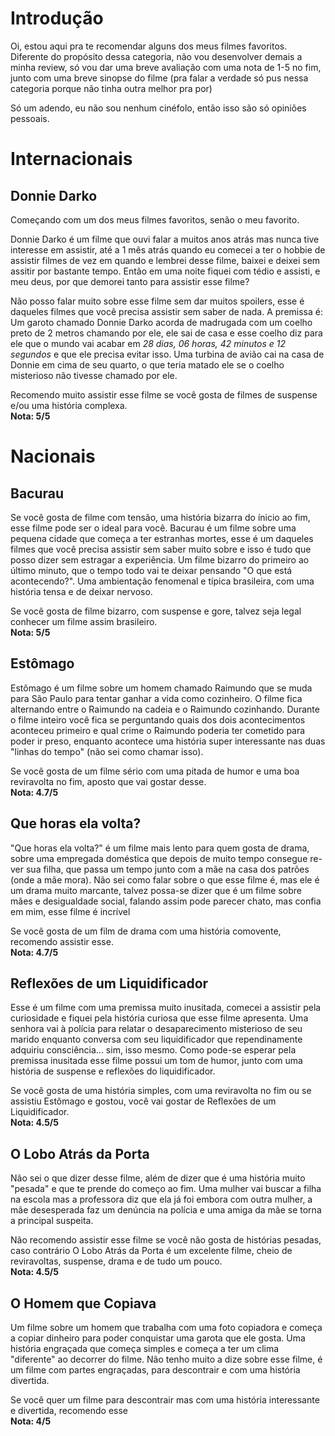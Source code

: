 # Introdução
Oi, estou aqui pra te recomendar alguns dos meus filmes favoritos.<br>
Diferente do propósito dessa categoria, não vou desenvolver demais a minha review, só vou dar uma breve avaliação com uma nota de 1-5 no fim, junto com uma breve sinopse do filme (pra falar a verdade só pus nessa categoria porque não tinha outra melhor pra por)

Só um adendo, eu não sou nenhum cinéfolo, então isso são só opiniões pessoais.

# Internacionais
## Donnie Darko
Começando com um dos meus filmes favoritos, senão o meu favorito.

Donnie Darko é um filme que ouvi falar a muitos anos atrás mas nunca tive interesse em assistir, até a 1 mês atrás quando eu comecei a ter o hobbie de assistir filmes de vez em quando e lembrei desse filme, baixei e deixei sem assitir por bastante tempo. Então em uma noite fiquei com tédio e assisti, e meu deus, por que demorei tanto para assistir esse filme?


Não posso falar muito sobre esse filme sem dar muitos spoilers, esse é daqueles filmes que você precisa assistir sem saber de nada. A premissa é: Um garoto chamado Donnie Darko acorda de madrugada com um coelho preto de 2 metros chamando por ele, ele sai de casa e esse coelho diz para ele que o mundo vai acabar em *28 dias, 06 horas, 42 minutos e 12 segundos* e que ele precisa evitar isso. Uma turbina de avião cai na casa de Donnie em cima de seu quarto, o que teria matado ele se o coelho misterioso não tivesse chamado por ele.

Recomendo muito assistir esse filme se você gosta de filmes de suspense e/ou uma história complexa.<br>
**Nota: 5/5**

# Nacionais
## Bacurau
Se você gosta de filme com tensão, uma história bizarra do ínicio ao fim, esse filme pode ser o ideal para você. Bacurau é um filme sobre uma pequena cidade que começa a ter estranhas mortes, esse é um daqueles filmes que você precisa assistir sem saber muito sobre e isso é tudo que posso dizer sem estragar a experiência. Um filme bizarro do primeiro ao último minuto, que o tempo todo vai te deixar pensando "O que está acontecendo?". Uma ambientação fenomenal e típica brasileira, com uma história tensa e de deixar nervoso.

Se você gosta de filme bizarro, com suspense e gore, talvez seja legal conhecer um filme assim brasileiro.<br>
**Nota: 5/5**

## Estômago
Estômago é um filme sobre um homem chamado Raimundo que se muda para São Paulo para tentar ganhar a vida como cozinheiro. O filme fica alternando entre o Raimundo na cadeia e o Raimundo cozinhando. Durante o filme inteiro você fica se perguntando quais dos dois acontecimentos aconteceu primeiro e qual crime o Raimundo poderia ter cometido para poder ir preso, enquanto acontece uma história super interessante nas duas "linhas do tempo" (não sei como chamar isso).

Se você gosta de um filme sério com uma pitada de humor e uma boa reviravolta no fim, aposto que vai gostar desse.<br>
**Nota: 4.7/5**

## Que horas ela volta?
"Que horas ela volta?" é um filme mais lento para quem gosta de drama, sobre uma empregada doméstica que depois de muito tempo consegue re-ver sua filha, que passa um tempo junto com a mãe na casa dos patrões (onde a mãe mora). Não sei como falar sobre o que esse filme é, mas ele é um drama muito marcante, talvez possa-se dizer que é um filme sobre mães e desigualdade social, falando assim pode parecer chato, mas confia em mim, esse filme é incrível

Se você gosta de um film de drama com uma história comovente, recomendo assistir esse.<br>
**Nota: 4.7/5**

## Reflexões de um Liquidificador
Esse é um filme com uma premissa muito inusitada, comecei a assistir pela curiosidade e fiquei pela história curiosa que esse filme apresenta. Uma senhora vai à polícia para relatar o desaparecimento misterioso de seu marido enquanto conversa com seu liquidificador que rependinamente adquiriu consciência... sim, isso mesmo. Como pode-se esperar pela premissa inusitada esse filme possui um tom de humor, junto com uma história de suspense e reflexões do liquidificador.

Se você gosta de uma história simples, com uma reviravolta no fim ou se assistiu Estômago e gostou, você vai gostar de Reflexões de um Liquidificador.<br>
**Nota: 4.5/5**

## O Lobo Atrás da Porta
Não sei o que dizer desse filme, além de dizer que é uma história muito "pesada" e que te prende do começo ao fim. Uma mulher vai buscar a filha na escola mas a professora diz que ela já foi embora com outra mulher, a mãe desesperada faz um denúncia na polícia e uma amiga da mãe se torna a principal suspeita.

Não recomendo assistir esse filme se você não gosta de histórias pesadas, caso contrário O Lobo Atrás da Porta é um excelente filme, cheio de reviravoltas, suspense, drama e de tudo um pouco.<br>
**Nota: 4.5/5**

## O Homem que Copiava
Um filme sobre um homem que trabalha com uma foto copiadora e começa a copiar dinheiro para poder conquistar uma garota que ele gosta. Uma história engraçada que começa simples e começa a ter um clima "diferente" ao decorrer do filme. Não tenho muito a dize sobre esse filme, é um filme com partes engraçadas, para descontrair e com uma história divertida.

Se você quer um filme para descontrair mas com uma história interessante e divertida, recomendo esse<br>
**Nota: 4/5**
